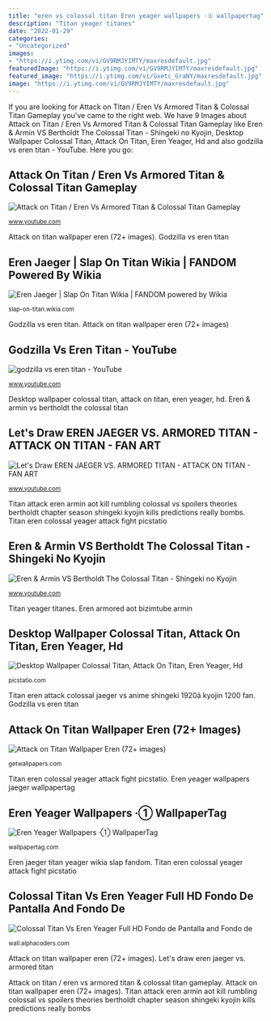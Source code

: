 ```yaml
---
title: "eren vs colossal titan Eren yeager wallpapers ·① wallpapertag"
description: "Titan yeager titanes"
date: "2022-01-29"
categories:
- "Uncategorized"
images:
- "https://i.ytimg.com/vi/GV9RMJYIMTY/maxresdefault.jpg"
featuredImage: "https://i.ytimg.com/vi/GV9RMJYIMTY/maxresdefault.jpg"
featured_image: "https://i.ytimg.com/vi/Gxetc_GraNY/maxresdefault.jpg"
image: "https://i.ytimg.com/vi/GV9RMJYIMTY/maxresdefault.jpg"
---
```


If you are looking for Attack on Titan / Eren Vs Armored Titan &amp; Colossal Titan Gameplay you've came to the right web. We have 9 Images about Attack on Titan / Eren Vs Armored Titan &amp; Colossal Titan Gameplay like Eren &amp; Armin VS Bertholdt The Colossal Titan - Shingeki no Kyojin, Desktop Wallpaper Colossal Titan, Attack On Titan, Eren Yeager, Hd and also godzilla vs eren titan - YouTube. Here you go:

## Attack On Titan / Eren Vs Armored Titan &amp; Colossal Titan Gameplay

![Attack on Titan / Eren Vs Armored Titan &amp; Colossal Titan Gameplay](https://i.ytimg.com/vi/Yxl_1VAoyVE/maxresdefault.jpg "Desktop wallpaper colossal titan, attack on titan, eren yeager, hd")

<small>www.youtube.com</small>

Attack on titan wallpaper eren (72+ images). Godzilla vs eren titan

## Eren Jaeger | Slap On Titan Wikia | FANDOM Powered By Wikia

![Eren Jaeger | Slap On Titan Wikia | FANDOM powered by Wikia](https://vignette.wikia.nocookie.net/slap-on-titan5669/images/4/48/Eren.png/revision/latest?cb=20161212001102 "Titan yeager titanes")

<small>slap-on-titan.wikia.com</small>

Godzilla vs eren titan. Attack on titan wallpaper eren (72+ images)

## Godzilla Vs Eren Titan - YouTube

![godzilla vs eren titan - YouTube](https://i.ytimg.com/vi/BlTANrDB_fw/maxresdefault.jpg "Let&#039;s draw eren jaeger vs. armored titan")

<small>www.youtube.com</small>

Desktop wallpaper colossal titan, attack on titan, eren yeager, hd. Eren &amp; armin vs bertholdt the colossal titan

## Let&#039;s Draw EREN JAEGER VS. ARMORED TITAN - ATTACK ON TITAN - FAN ART

![Let&#039;s Draw EREN JAEGER VS. ARMORED TITAN - ATTACK ON TITAN - FAN ART](https://i.ytimg.com/vi/Gxetc_GraNY/maxresdefault.jpg "Titan eren colossal yeager attack fight picstatio")

<small>www.youtube.com</small>

Titan attack eren armin aot kill rumbling colossal vs spoilers theories bertholdt chapter season shingeki kyojin kills predictions really bombs. Titan eren colossal yeager attack fight picstatio

## Eren &amp; Armin VS Bertholdt The Colossal Titan - Shingeki No Kyojin

![Eren &amp; Armin VS Bertholdt The Colossal Titan - Shingeki no Kyojin](https://i.ytimg.com/vi/GV9RMJYIMTY/maxresdefault.jpg "Titan eren attack colossal jaeger vs anime shingeki 1920ã kyojin 1200 fan")

<small>www.youtube.com</small>

Titan yeager titanes. Eren armored aot bizimtube armin

## Desktop Wallpaper Colossal Titan, Attack On Titan, Eren Yeager, Hd

![Desktop Wallpaper Colossal Titan, Attack On Titan, Eren Yeager, Hd](https://picstatio.com/download/1024x768/798ebb/fight-Colossal-Titan-Eren-Yeager.jpg "Titan eren attack colossal jaeger vs anime shingeki 1920ã kyojin 1200 fan")

<small>picstatio.com</small>

Titan eren attack colossal jaeger vs anime shingeki 1920ã kyojin 1200 fan. Godzilla vs eren titan

## Attack On Titan Wallpaper Eren (72+ Images)

![Attack on Titan Wallpaper Eren (72+ images)](http://getwallpapers.com/wallpaper/full/b/e/f/329508.jpg "Let&#039;s draw eren jaeger vs. armored titan")

<small>getwallpapers.com</small>

Titan eren colossal yeager attack fight picstatio. Eren yeager wallpapers jaeger wallpapertag

## Eren Yeager Wallpapers ·① WallpaperTag

![Eren Yeager Wallpapers ·① WallpaperTag](https://wallpapertag.com/wallpaper/middle/b/c/f/660546-eren-yeager-wallpapers-2500x1778-mac.jpg "Eren jaeger")

<small>wallpapertag.com</small>

Eren jaeger titan yeager wikia slap fandom. Titan eren colossal yeager attack fight picstatio

## Colossal Titan Vs Eren Yeager Full HD Fondo De Pantalla And Fondo De

![Colossal Titan Vs Eren Yeager Full HD Fondo de Pantalla and Fondo de](https://images4.alphacoders.com/656/656727.jpg "Eren jaeger titan yeager wikia slap fandom")

<small>wall.alphacoders.com</small>

Attack on titan wallpaper eren (72+ images). Let&#039;s draw eren jaeger vs. armored titan

Attack on titan / eren vs armored titan &amp; colossal titan gameplay. Attack on titan wallpaper eren (72+ images). Titan attack eren armin aot kill rumbling colossal vs spoilers theories bertholdt chapter season shingeki kyojin kills predictions really bombs
